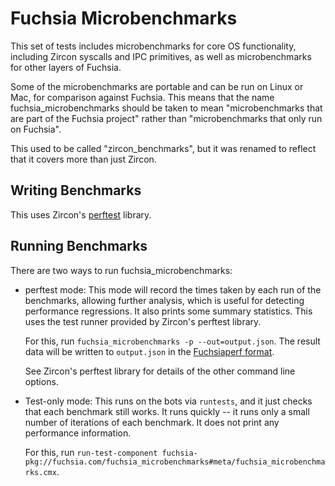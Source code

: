 # Fuchsia Microbenchmarks

This set of tests includes microbenchmarks for core OS functionality,
including Zircon syscalls and IPC primitives, as well as microbenchmarks for
other layers of Fuchsia.

Some of the microbenchmarks are portable and can be run on Linux or Mac, for
comparison against Fuchsia.  This means that the name fuchsia_microbenchmarks
should be taken to mean "microbenchmarks that are part of the Fuchsia project"
rather than "microbenchmarks that only run on Fuchsia".

This used to be called "zircon_benchmarks", but it was renamed to reflect
that it covers more than just Zircon.

## Writing Benchmarks

This uses Zircon's
[perftest](https://fuchsia.googlesource.com/fuchsia/+/HEAD/zircon/system/ulib/perftest/)
library.

## Running Benchmarks

There are two ways to run fuchsia_microbenchmarks:

* perftest mode: This mode will record the times taken by each run of
  the benchmarks, allowing further analysis, which is useful for
  detecting performance regressions.  It also prints some summary
  statistics.  This uses the test runner provided by Zircon's perftest
  library.

  For this, run `fuchsia_microbenchmarks -p --out=output.json`. The result
  data will be written to `output.json` in the [Fuchsiaperf format].

  See Zircon's perftest library for details of the other command line
  options.

* Test-only mode: This runs on the bots via `runtests`, and it just checks
  that each benchmark still works.  It runs quickly -- it runs only a small
  number of iterations of each benchmark.  It does not print any
  performance information.

  For this, run
  `run-test-component fuchsia-pkg://fuchsia.com/fuchsia_microbenchmarks#meta/fuchsia_microbenchmarks.cmx`.

[Fuchsiaperf format]: /docs/development/benchmarking/fuchsiaperf_format.md
